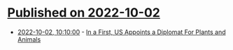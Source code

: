 # [Published on 2022-10-02](index.md)

* [2022-10-02, 10:10:00](https://news.slashdot.org/story/22/10/01/2136236/in-a-first-us-appoints-a-diplomat-for-plants-and-animals?utm_source=rss1.0mainlinkanon&utm_medium=feed) - [In a First, US Appoints a Diplomat For Plants and Animals](https://news.slashdot.org/story/22/10/01/2136236/in-a-first-us-appoints-a-diplomat-for-plants-and-animals?utm_source=rss1.0mainlinkanon&utm_medium=feed)
